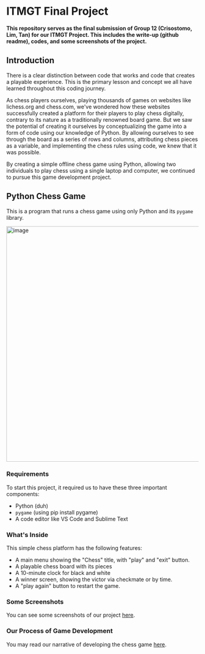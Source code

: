 # ITMGT Final Project 
**This repository serves as the final submission of Group 12 (Crisostomo, Lim, Tan) for our ITMGT Project. This includes the write-up (github readme), codes, and some screenshots of the project.**

## Introduction
There is a clear distinction between code that works and code that creates a playable experience. This is the primary lesson and concept we all have learned throughout this coding journey. 

As chess players ourselves, playing thousands of games on websites like lichess.org and chess.com, we've wondered how these websites successfully created a platform for their players to play chess digitally, contrary to its nature as a traditionally renowned board game. But we saw the potential of creating it ourselves by conceptualizing the game into a form of code using our knowledge of Python. By allowing ourselves to see through the board as a series of rows and columns, attributing chess pieces as a variable, and implementing the chess rules using code, we knew that it was possible. 

By creating a simple offline chess game using Python, allowing two individuals to play chess using a single laptop and computer, we continued to pursue this game development project. 

## Python Chess Game
This is a program that runs a chess game using only Python and its `pygame` library.

<img width="589" height="615" alt="image" src="https://github.com/user-attachments/assets/cbfeefa1-e560-493f-8433-2888a081ee58" />

### Requirements
To start this project, it required us to have these three important components:
* Python (duh)
* `pygame` (using pip install pygame)
* A code editor like VS Code and Sublime Text

### What's Inside
This simple chess platform has the following features:
* A main menu showing the "Chess" title, with "play" and "exit" button.
* A playable chess board with its pieces
* A 10-minute clock for black and white
* A winner screen, showing the victor via checkmate or by time.
* A "play again" button to restart the game.

### Some Screenshots
You can see some screenshots of our project [here](https://github.com/wanjieeee/ITMGT-Final-Project/blob/main/screenshots.md).

### Our Process of Game Development
You may read our narrative of developing the chess game [here]().


